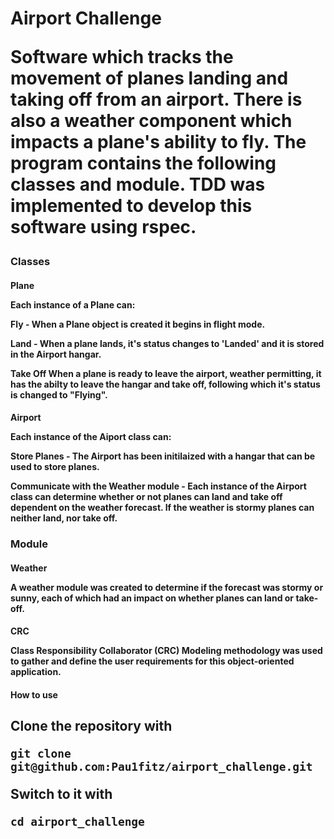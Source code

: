 <h1>Airport Challenge

Software which tracks the movement of planes landing and taking off from an airport. There is also a weather component which impacts a plane's ability to fly. The program contains the following classes and module. TDD was implemented to develop this software using rspec.

<h3>Classes
<h4>Plane

Each instance of a Plane can:

  **Fly** - When a Plane object is created it begins in flight mode.

  **Land** - When a plane lands, it's status changes to 'Landed' and it is stored in the Airport hangar. 
  
  **Take Off** When a plane is ready to leave the airport, weather permitting, it has the abilty to leave the hangar and take off, following which it's status is changed to "Flying".

<h4>Airport
<p>Each instance of the Aiport class can:

  **Store Planes** - The Airport has been initilaized with a hangar that can be used to store planes.

  **Communicate with the Weather module** - Each instance of the Airport class can determine whether or not planes can land and take off dependent on the weather forecast. If the weather is stormy planes can neither land, nor take off.

<h3>Module
<h4>Weather
<p>A weather module was created to determine if the forecast was stormy or sunny, each of which had an impact on whether planes can land or take-off.

<h4>CRC

Class Responsibility Collaborator (CRC) Modeling methodology was used to gather and define the user requirements for this object-oriented application. 

<h4>How to use
<h2>Clone the repository with

```git clone git@github.com:Pau1fitz/airport_challenge.git```

Switch to it with 

```cd airport_challenge```


